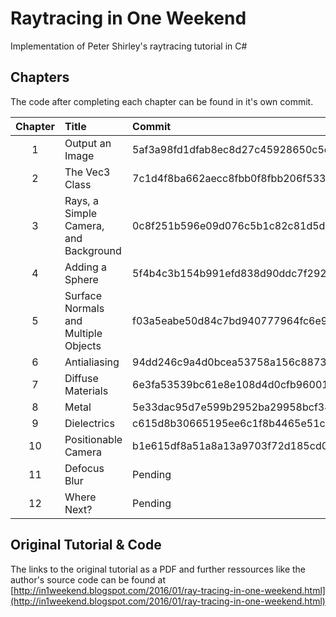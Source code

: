 ﻿# Raytracing in One Weekend

Implementation of Peter Shirley's raytracing tutorial in C#

## Chapters

The code after completing each chapter can be found in it's own commit.

| Chapter | Title                                 | Commit                                   |
|:-------:|:--------------------------------------|:-----------------------------------------|
| 1       | Output an Image                       | 5af3a98fd1dfab8ec8d27c45928650c5ebb9597b |
| 2       | The Vec3 Class                        | 7c1d4f8ba662aecc8fbb0f8fbb206f533dee10eb |
| 3       | Rays, a Simple Camera, and Background | 0c8f251b596e09d076c5b1c82c81d5d425d2a3cb |
| 4       | Adding a Sphere                       | 5f4b4c3b154b991efd838d90ddc7f292ad77bd92 |
| 5       | Surface Normals and Multiple Objects  | f03a5eabe50d84c7bd940777964fc6e99f7ea3e4 |
| 6       | Antialiasing                          | 94dd246c9a4d0bcea53758a156c88734a656e561 |
| 7       | Diffuse Materials                     | 6e3fa53539bc61e8e108d4d0cfb9600191394ea1 |
| 8       | Metal                                 | 5e33dac95d7e599b2952ba29958bcf3475214e41 |
| 9       | Dielectrics                           | c615d8b30665195ee6c1f8b4465e51ce2116b42c |
| 10      | Positionable Camera                   | b1e615df8a51a8a13a9703f72d185cd01207e836 |
| 11      | Defocus Blur                          | Pending                                  |
| 12      | Where Next?                           | Pending                                  |

## Original Tutorial & Code

The links to the original tutorial as a PDF and further ressources like the author's source code can be found at [http://in1weekend.blogspot.com/2016/01/ray-tracing-in-one-weekend.html](http://in1weekend.blogspot.com/2016/01/ray-tracing-in-one-weekend.html)